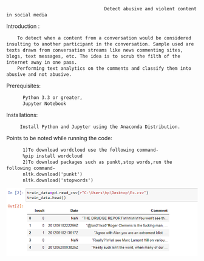                                         Detect abusive and violent content in social media
Introduction :

        To detect when a content from a conversation would be considered insulting to another participant in the conversation. Sample used are texts drawn from conversation streams like news commenting sites, blogs, text messages, etc. The idea is to scrub the filth of the internet away in one pass. 
        Performing text analytics on the comments and classify them into abusive and not abusive.
        
Prerequisites:

          Python 3.3 or greater,
          Jupyter Notebook

Installations:

         Install Python and Jupyter using the Anaconda Distribution.

Points to be noted while running the code:

          1)To download wordcloud use the following command-
          %pip install wordcloud
          2)To download packages such as punkt,stop words,run the following command-
          nltk.download('punkt')
          nltk.download('stopwords')
![Alt Text](1.png)
